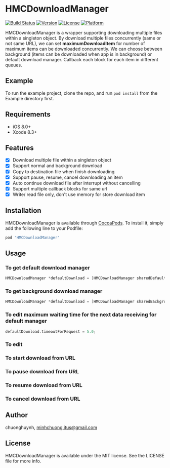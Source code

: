 # HMCDownloadManager

[![Build Status](https://travis-ci.org/hmchuong/iOS-ObjectiveC-HMCDownloadManager.svg?branch=master)](https://travis-ci.org/hmchuong/iOS-ObjectiveC-HMCDownloadManager)
[![Version](https://img.shields.io/cocoapods/v/HMCDownloadManager.svg?style=flat)](http://cocoapods.org/pods/HMCDownloadManager)
[![License](https://img.shields.io/cocoapods/l/HMCDownloadManager.svg?style=flat)](http://cocoapods.org/pods/HMCDownloadManager)
[![Platform](https://img.shields.io/cocoapods/p/HMCDownloadManager.svg?style=flat)](http://cocoapods.org/pods/HMCDownloadManager)

HMCDownloadManager is a wrapper supporting downloading multiple files within a singleton object.
By download multiple files concurrently (same or not same URL), we can set **maximumDownloadItem** for number of maximum items can be downloaded concurrently. We can choose between background (items can be downloaded when app is in background) or default download manager. Callback each block for each item in different queues.

## Example

To run the example project, clone the repo, and run `pod install` from the Example directory first.

## Requirements
- iOS 8.0+
- Xcode 8.3+

## Features
- [x] Download multiple file within a singleton object
- [x] Support normal and background download
- [x] Copy to destination file when finish downloading
- [x] Support pause, resume, cancel downloading an item
- [x] Auto continue download file after interrupt without cancelling
- [x] Support multiple callback blocks for same url
- [x] Write/ read file only, don't use memory for store download item

## Installation

HMCDownloadManager is available through [CocoaPods](http://cocoapods.org). To install
it, simply add the following line to your Podfile:

```ruby
pod 'HMCDownloadManager'
```

## Usage

### To get default download manager
```ObjectiveC
HMCDownloadManager *defaultDownload = [HMCDownloadManager sharedDefaultManager];
```

### To get background download manager
```ObjectiveC
HMCDownloadManager *defaultDownload = [HMCDownloadManager sharedBackgroundManager];
```

### To edit maximum waiting time for the next data receiving for default manager
```ObjectiveC
defaultDownload.timeoutForRequest = 5.0;
```

### To edit

### To start download from URL

### To pause download from URL

### To resume download from URL

### To cancel download from URL

## Author

chuonghuynh, minhchuong.itus@gmail.com

## License

HMCDownloadManager is available under the MIT license. See the LICENSE file for more info.
